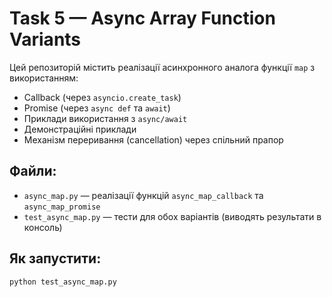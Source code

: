 # Task 5 — Async Array Function Variants

Цей репозиторій містить реалізації асинхронного аналога функції `map` з використанням:
- Callback (через `asyncio.create_task`)
- Promise (через `async def` та `await`)
- Приклади використання з `async/await`
- Демонстраційні приклади
- Механізм переривання (cancellation) через спільний прапор

## Файли:
- `async_map.py` — реалізації функцій `async_map_callback` та `async_map_promise`
- `test_async_map.py` — тести для обох варіантів (виводять результати в консоль)

## Як запустити:
```bash
python test_async_map.py
